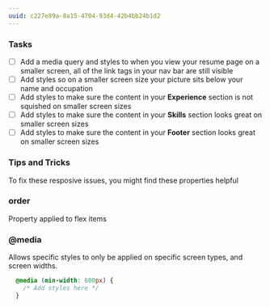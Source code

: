 ```yaml
---
uuid: c227e89a-8a15-4704-93d4-42b4bb24b1d2
---
```


<!-- Start by finding pain points in the site when you resize -->


### Tasks

- [ ] Add a media query and styles to when you view your resume page on a smaller screen, all of the link tags in your nav bar are still visible
- [ ] Add styles so on a smaller screen size your picture sits below your name and occupation
- [ ] Add styles to make sure the content in your **Experience** section is not squished on smaller screen sizes
- [ ] Add styles to make sure the content in your **Skills** section looks great on smaller screen sizes
- [ ] Add styles to make sure the content in your **Footer** section looks great on smaller screen sizes

### Tips and Tricks

To fix these resposive issues, you might find these properties helpful

### order
Property applied to flex items

### @media
  Allows specific styles to only be applied on specific screen types, and screen widths.

```css
  @media (min-width: 600px) {
    /* Add styles here */
  }
```
